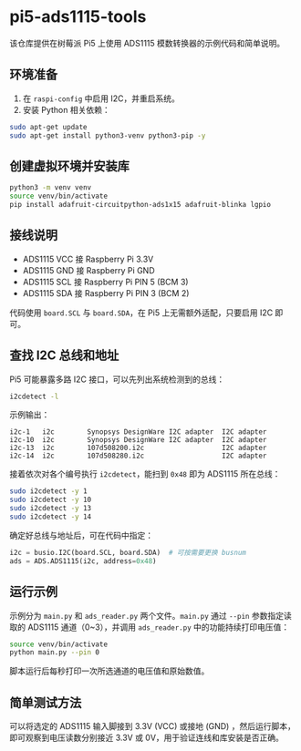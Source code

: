 # pi5-ads1115-tools

该仓库提供在树莓派 Pi5 上使用 ADS1115 模数转换器的示例代码和简单说明。

## 环境准备

1. 在 `raspi-config` 中启用 I2C，并重启系统。
2. 安装 Python 相关依赖：

```bash
sudo apt-get update
sudo apt-get install python3-venv python3-pip -y
```

## 创建虚拟环境并安装库

```bash
python3 -m venv venv
source venv/bin/activate
pip install adafruit-circuitpython-ads1x15 adafruit-blinka lgpio
```
## 接线说明

- ADS1115 VCC 接 Raspberry Pi 3.3V
- ADS1115 GND 接 Raspberry Pi GND
- ADS1115 SCL 接 Raspberry Pi PIN 5 (BCM 3)
- ADS1115 SDA 接 Raspberry Pi PIN 3 (BCM 2)

代码使用 `board.SCL` 与 `board.SDA`，在 Pi5 上无需额外适配，只要启用 I2C 即可。

## 查找 I2C 总线和地址

Pi5 可能暴露多路 I2C 接口，可以先列出系统检测到的总线：

```bash
i2cdetect -l
```

示例输出：

```
i2c-1   i2c        Synopsys DesignWare I2C adapter  I2C adapter
i2c-10  i2c        Synopsys DesignWare I2C adapter  I2C adapter
i2c-13  i2c        107d508200.i2c                   I2C adapter
i2c-14  i2c        107d508280.i2c                   I2C adapter
```

接着依次对各个编号执行 `i2cdetect`，能扫到 `0x48` 即为 ADS1115 所在总线：

```bash
sudo i2cdetect -y 1
sudo i2cdetect -y 10
sudo i2cdetect -y 13
sudo i2cdetect -y 14
```

确定好总线与地址后，可在代码中指定：

```python
i2c = busio.I2C(board.SCL, board.SDA)  # 可按需要更换 busnum
ads = ADS.ADS1115(i2c, address=0x48)
```


## 运行示例

示例分为 `main.py` 和 `ads_reader.py` 两个文件。`main.py` 通过 `--pin` 参数指定读取的 ADS1115 通道（0~3），并调用 `ads_reader.py` 中的功能持续打印电压值：

```bash
source venv/bin/activate
python main.py --pin 0
```

脚本运行后每秒打印一次所选通道的电压值和原始数值。

## 简单测试方法

可以将选定的 ADS1115 输入脚接到 3.3V (VCC) 或接地 (GND)
，然后运行脚本，即可观察到电压读数分别接近 3.3V 或 0V，用于验证连线和库安装是否正确。

